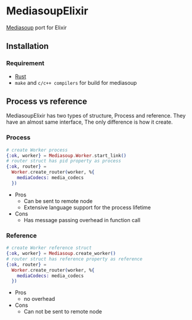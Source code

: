 # MediasoupElixir
 [Mediasoup](https://mediasoup.org/) port for Elixir

## Installation
### Requirement
  * [Rust](https://www.rust-lang.org/)
  * `make` and `c/c++ compilers` for build for mediasoup


## Process vs reference
MediasoupElixir has two types of structure, Process and reference.
They have an almost same interface, The only difference is how it create.

### Process
``` elixir
# create Worker process
{:ok, worker} = Mediasoup.Worker.start_link()
# router struct has pid property as process
{:ok, router} =
  Worker.create_router(worker, %{
    mediaCodecs: media_codecs
  })
```
* Pros
  * Can be sent to remote node
  * Extensive language support for the process lifetime
* Cons
  * Has message passing overhead in function call

### Reference
``` elixir
# create Worker reference struct
{:ok, worker} = Mediasoup.create_worker()
# router struct has reference property as reference
{:ok, router} =
  Worker.create_router(worker, %{
    mediaCodecs: media_codecs
  })
```
* Pros
  * no overhead
* Cons
  * Can not be sent to remote node